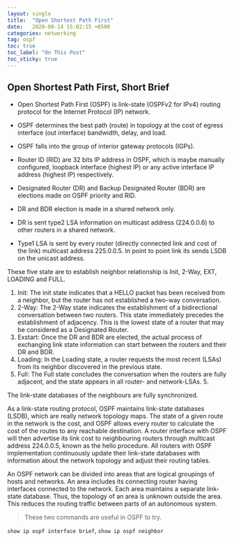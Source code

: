 ```yaml
---
layout: single
title:  "Open Shortest Path First"
date:   2020-08-14 15:02:15 +0500
categories: networking
tag: ospf
toc: true
toc_label: "On This Post"
toc_sticky: true
---
```


## Open Shortest Path First, Short Brief
- Open Shortest Path First (OSPF) is link-state (OSPFv2 for IPv4) routing protocol for the Internet Protocol (IP) network.
- OSPF determines the best path (route) in topology at the cost of egress interface (out interface) bandwidth, delay, and load.
- OSPF falls into the group of interior gateway protocols (IGPs).

- Router ID (RID) are 32 bits IP address in OSPF, which is maybe manually configured, loopback interface (highest IP) or any active interface IP address (highest IP) respectively.

- Designated Router (DR) and Backup Designated Router (BDR) are elections made on OSPF priority and RID.
- DR and BDR election is made in a shared network only.
- DR is sent type2 LSA information on multicast address (224.0.0.6) to other routers in a shared network.
- Type1 LSA is sent by every router (directly connected link and cost of the link) multicast address 225.0.0.5. In point to point link its sends LSDB on the unicast address.

These five state are to establish neighbor relationship is Init, 2-Way, EXT, LOADING and FULL.

1. Init: The init state indicates that a HELLO packet has been received from a neighbor, but the router has not established a two-way conversation.
2. 2-Way: The 2-Way state indicates the establishment of a bidirectional conversation between two routers. This state immediately precedes the establishment of adjacency. This is the lowest state of a router that may be considered as a Designated Router.
3. Exstart: Once the DR and BDR are elected, the actual process of exchanging link state information can start between the routers and their DR and BDR.
4. Loading: In the Loading state, a router requests the most recent (LSAs) from its neighbor discovered in the previous state.
5. Full: The Full state concludes the conversation when the routers are fully adjacent, and the state appears in all router- and network-LSAs. 5.

The link-state databases of the neighbours are fully synchronized.

As a link-state routing protocol, OSPF maintains link-state databases (LSDB), which are really network topology maps. The state of a given route in the network is the cost, and OSPF allows every router to calculate the cost of the routes to any reachable destination. A router interface with OSPF will then advertise its link cost to neighbouring routers through multicast address 224.0.0.5, known as the hello procedure. All routers with OSPF implementation continuously update their link-state databases with information about the network topology and adjust their routing tables.

An OSPF network can be divided into areas that are logical groupings of hosts and networks. An area includes its connecting router having interfaces connected to the network. Each area maintains a separate link-state database. Thus, the topology of an area is unknown outside the area. This reduces the routing traffic between parts of an autonomous system.

> These two commands are useful in OSPF to try.

`show ip ospf interface brief`, `show ip ospf neighbor`
